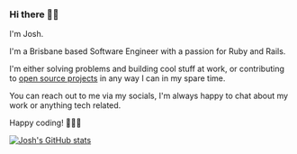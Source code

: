 ### Hi there 👋🏽

I'm Josh.

I'm a Brisbane based Software Engineer with a passion for Ruby and Rails.

I'm either solving problems and building cool stuff at work, or contributing to [open source projects](https://github.com/users/joshuay03/projects/1/views/1) in any way I can in my spare time.

You can reach out to me via my socials, I'm always happy to chat about my work or anything tech related.

Happy coding! 👨🏽‍💻

[![Josh's GitHub stats](https://github-readme-stats.vercel.app/api?username=joshuay03&show=reviews,prs_merged,prs_merged_percentage&show_icons=true&theme=calm)](https://github.com/joshuay03/github-readme-stats)
